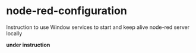 # node-red-configuration
Instruction to use Window services to start and keep alive node-red server locally

**under instruction**
